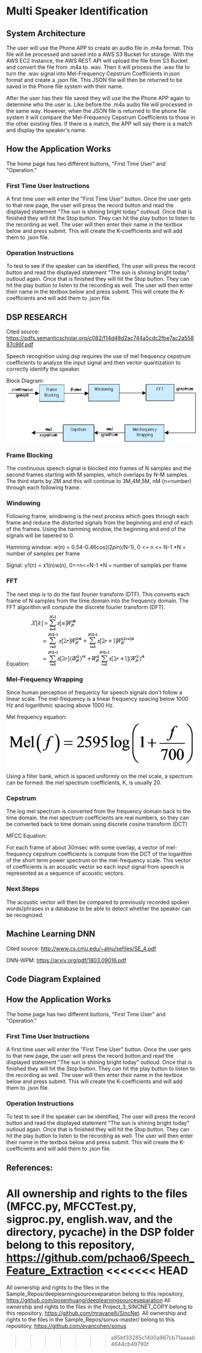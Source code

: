 # Multi Speaker Identification

## System Architecture

The user will use the Phone APP to create an audio file in .m4a format. This file will be processed and saved into a AWS S3 Bucket for storage. With the AWS EC2 Instance, the AWS REST API will upload the file from S3 Bucket and convert the file from .m4a to .wav. Then it will process the .wav file to turn the .wav signal into Mel-Frequency Cepstrum Coefficients in json format and create a .json file. This JSON file will then be returned to be saved in the Phone file system with their name.

After the user has their file saved they will use the the Phone APP again to determine who the user is. Like before the .m4a audio file will processed in the same way. However, when the JSON file is returned to the phone file system it will compare the Mel-Frequency Cepstrum Coefficients to those in the other existing files. If there is a match, the APP will say there is a match and display the speaker's name.

## How the Application Works

The home page has two different buttons, "First Time User" and "Operation." 

### First Time User Instructions

A first time user will enter the "First Time User" button. Once the user gets to that new page, the user will press the record button and read the displayed statement "The sun is shining bright today" outloud. Once that is finished they will hit the Stop button. They can hit the play button to listen to the recording as well. The user will then enter their name in the textbox below and press submit. This will create the K-coefficients and will add them to .json file.

### Operation Instructions

To test to see if the speaker can be identified, The user will press the record button and read the displayed statement "The sun is shining bright today" outloud again. Once that is finished they will hit the Stop button. They can hit the play button to listen to the recording as well. The user will then enter their name in the textbox below and press submit. This will create the K-coefficients and will add them to .json file.

## DSP RESEARCH

Cited source: https://pdfs.semanticscholar.org/c082/f14d48d2ac744a5cdc2fbe7ac2a55887c86f.pdf

Speech recognition using dsp requires the use of mel frequency cepstrum coefficients to analyze the input signal and then vector quantization to correctly identify the speaker.

Block Diagram: ![Block Diagram](https://github.com/chrisjj12/Multi-Speaker-Identification/blob/master/BlockDiagram.png)

### Frame Blocking

The continuous speech signal is blocked into frames of N samples and the second frames starting with M samples, which overlaps by N-M samples. The third starts by 2M and this will continue to 3M,4M,5M, nM (n=number) through each following frame.

### Windowing

Following frame, windowing is the next process which goes through each frame and reduce the distorted signals from the beginning and end of each of the frames. Using the hamming window, the beginning and end of the signals will be tapered to 0.

Hamming window: w(n) = 0.54-0.46cos((2*pi*n)/N-1), 0 <= n <= N-1 *N = number of samples per frame

Signal: y1(n) = x1(n)w(n), 0<=n<=N-1 *N = number of samples per frame

### FFT

The next step is to do the fast fourier transform (DTF). This converts each frame of N samples from the time domain into the frequency domain. The FFT algorithm will compute the discrete fourier transform (DFT).

Equation: ![FFT](https://github.com/chrisjj12/Multi-Speaker-Identification/blob/master/FFT.png)


### Mel-Frequency Wrapping

Since human perception of frequency for speech signals don't follow a linear scale. The mel-frequency is a linear frequency spacing below 1000 Hz and logarithmic spacing above 1000 Hz.

Mel frequency equation: ![MFCC](https://github.com/chrisjj12/Multi-Speaker-Identification/blob/master/MFCC.png)

Using a filter bank, which is spaced uniformly on the mel scale, a spectrum can be formed. the mel spectrum coefficients, K, is usually 20.

### Cepstrum

The log mel spectrum is converted from the frequency domain back to the time domain. the mel spectrum coefficients are real numbers, so they can be converted back to time domain using discrete cosine transform (DCT)


MFCC Equation: 




For each frame of about 30msec with some overlap, a vector of mel-frequency cepstrum coefficients is compute from the DCT of the logarithm of the short term power spectrum on the mel-frequency scale. This vector of coefficients is an acoustic vector so each input signal from speech is represented as a sequence of acoustic vectors.

### Next Steps

The acoustic vector will then be compared to previously recorded spoken words/phrases in a database to be able to detect whether the speaker can be recognized.

## Machine Learning DNN

Cited source: http://www.cs.cmu.edu/~alnu/sefiles/SE_4.pdf

DNN-WPM: https://arxiv.org/pdf/1803.09016.pdf

## Code Diagram Explained

## How the Application Works

The home page has two different buttons, "First Time User" and "Operation." 

### First Time User Instructions

A first time user will enter the "First Time User" button. Once the user gets to that new page, the user will press the record button and read the displayed statement "The sun is shining bright today" outloud. Once that is finished they will hit the Stop button. They can hit the play button to listen to the recording as well. The user will then enter their name in the textbox below and press submit. This will create the K-coefficients and will add them to .json file.

### Operation Instructions

To test to see if the speaker can be identified, The user will press the record button and read the displayed statement "The sun is shining bright today" outloud again. Once that is finished they will hit the Stop button. They can hit the play button to listen to the recording as well. The user will then enter their name in the textbox below and press submit. This will create the K-coefficients and will add them to .json file.

## References:

All ownership and rights to the files (MFCC.py, MFCCTest.py, sigproc.py, english.wav, and the directory, __pycache__) in the DSP folder belong to this repository, https://github.com/pchao6/Speech_Feature_Extraction
<<<<<<< HEAD
=======
All ownership and rights to the files in the Sample_Repos/deeplearningsourceseparation belong to this repository, https://github.com/posenhuang/deeplearningsourceseparation
All ownership and rights to the files in the Project_3_SINCNET_COPY belong to this repository, https://github.com/mravanelli/SincNet. 
All ownership and rights to the files in the Sample_Repos/sonus-master/ belong to this repository, https://github.com/evancohen/sonus
>>>>>>> a85bf33285c1400a967cb71aaaab4644cb49790f

